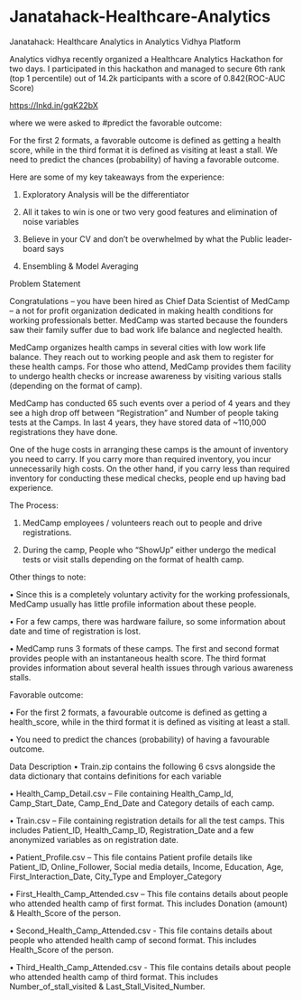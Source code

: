 # Janatahack-Healthcare-Analytics

Janatahack: Healthcare Analytics in Analytics Vidhya Platform

Analytics vidhya recently organized a Healthcare Analytics Hackathon for two days. I participated in this hackathon and managed to secure 6th rank (top 1 percentile) out of 14.2k participants with a score of 0.842(ROC-AUC Score)

https://lnkd.in/gqK22bX

where we were asked to #predict the favorable outcome:

For the first 2 formats, a favorable outcome is defined as getting a health score, while in the third format it is defined as visiting at least a stall. We need to predict the chances (probability) of having a favorable outcome.

Here are some of my key takeaways from the experience:

1. Exploratory Analysis will be the differentiator

2. All it takes to win is one or two very good features and elimination of noise variables

3. Believe in your CV and don’t be overwhelmed by what the Public leader-board says

4. Ensembling & Model Averaging


Problem Statement

Congratulations – you have been hired as Chief Data Scientist of MedCamp – a not for profit organization dedicated in making health conditions for working professionals better. MedCamp was started because the founders saw their family suffer due to bad work life balance and neglected health.

MedCamp organizes health camps in several cities with low work life balance. They reach out to working people and ask them to register for these health camps. For those who attend, MedCamp provides them facility to undergo health checks or increase awareness by visiting various stalls (depending on the format of camp).

MedCamp has conducted 65 such events over a period of 4 years and they see a high drop off between “Registration” and Number of people taking tests at the Camps. In last 4 years, they have stored data of ~110,000 registrations they have done.

One of the huge costs in arranging these camps is the amount of inventory you need to carry. If you carry more than required inventory, you incur unnecessarily high costs. On the other hand, if you carry less than required inventory for conducting these medical checks, people end up having bad experience.

The Process:
1.	MedCamp employees / volunteers reach out to people and drive registrations.

2.	During the camp, People who “ShowUp” either undergo the medical tests or visit stalls depending on the format of health camp.
 
Other things to note:

•	Since this is a completely voluntary activity for the working professionals, MedCamp usually has little profile information about these people.

•	For a few camps, there was hardware failure, so some information about date and time of registration is lost.

• MedCamp runs 3 formats of these camps. The first and second format provides people with an instantaneous health score. The third format provides information about several health issues through various awareness stalls.

Favorable outcome:

•	For the first 2 formats, a favourable outcome is defined as getting a health_score, while in the third format it is defined as visiting at least a stall.

•	You need to predict the chances (probability) of having a favourable outcome.
 

Data Description
•	Train.zip contains the following 6 csvs alongside the data dictionary that contains definitions for each variable

•	Health_Camp_Detail.csv – File containing Health_Camp_Id, Camp_Start_Date, Camp_End_Date and Category details of each camp.

•	Train.csv – File containing registration details for all the test camps. This includes Patient_ID, Health_Camp_ID, Registration_Date and a few anonymized variables as on registration date.

•	Patient_Profile.csv – This file contains Patient profile details like Patient_ID, Online_Follower, Social media details, Income, Education, Age, First_Interaction_Date, City_Type and Employer_Category

•	First_Health_Camp_Attended.csv – This file contains details about people who attended health camp of first format. This includes Donation (amount) & Health_Score of the person.

•	Second_Health_Camp_Attended.csv - This file contains details about people who attended health camp of second format. This includes Health_Score of the person.

•	Third_Health_Camp_Attended.csv - This file contains details about people who attended health camp of third format. This includes Number_of_stall_visited & Last_Stall_Visited_Number.

